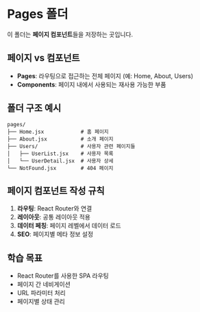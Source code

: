 # Pages 폴더

이 폴더는 **페이지 컴포넌트**들을 저장하는 곳입니다.

## 페이지 vs 컴포넌트

- **Pages**: 라우팅으로 접근하는 전체 페이지 (예: Home, About, Users)
- **Components**: 페이지 내에서 사용되는 재사용 가능한 부품

## 폴더 구조 예시

```
pages/
├── Home.jsx            # 홈 페이지
├── About.jsx           # 소개 페이지
├── Users/              # 사용자 관련 페이지들
│   ├── UserList.jsx    # 사용자 목록
│   └── UserDetail.jsx  # 사용자 상세
└── NotFound.jsx        # 404 페이지
```

## 페이지 컴포넌트 작성 규칙

1. **라우팅**: React Router와 연결
2. **레이아웃**: 공통 레이아웃 적용
3. **데이터 페칭**: 페이지 레벨에서 데이터 로드
4. **SEO**: 페이지별 메타 정보 설정

## 학습 목표

- React Router를 사용한 SPA 라우팅
- 페이지 간 네비게이션
- URL 파라미터 처리
- 페이지별 상태 관리